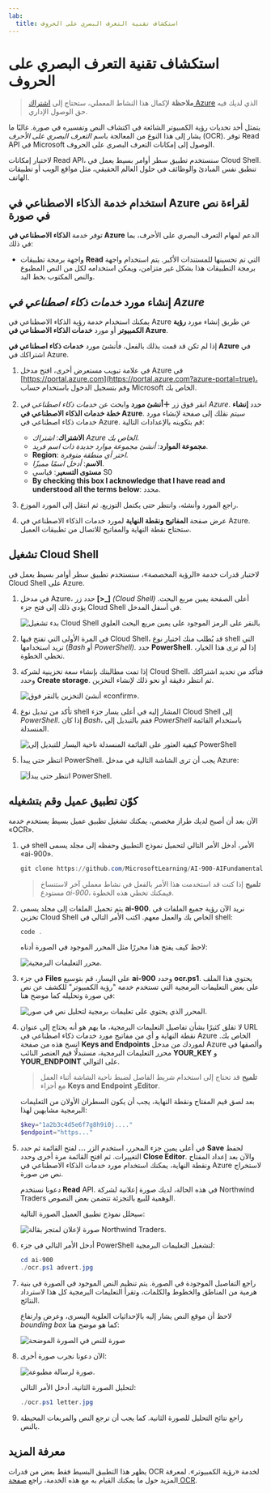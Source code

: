 ```yaml
---
lab:
  title: استكشاف تقنية التعرف البصري على الحروف
---
```


# استكشاف تقنية التعرف البصري على الحروف

> **ملاحظة** لإكمال هذا النشاط المعملي، ستحتاج إلى [اشتراك Azure](https://azure.microsoft.com/free?azure-portal=true) الذي لديك فيه حق الوصول الإداري.

يتمثل أحد تحديات رؤية الكمبيوتر الشائعة في اكتشاف النص وتفسيره في صورة. غالبًا ما يشار إلى هذا النوع من المعالجة باسم *التعرف البصري على الأحرف* (OCR). توفر Read API في Microsoft الوصول إلى إمكانات التعرف البصري على الحروف. 

لاختبار إمكانات Read API، سنستخدم تطبيق سطر أوامر بسيط يعمل في Cloud Shell. تنطبق نفس المبادئ والوظائف في حلول العالم الحقيقي، مثل مواقع الويب أو تطبيقات الهاتف.

## استخدام خدمة الذكاء الاصطناعي في Azure لقراءة نص في صورة

توفر خدمة **الذكاء الاصطناعي في Azure** الدعم لمهام التعرف البصري على الأحرف، بما في ذلك:

- واجهة برمجة تطبيقات **Read** التي تم تحسينها للمستندات الأكبر. يتم استخدام واجهة برمجة التطبيقات هذا بشكل غير متزامن، ويمكن استخدامه لكل من النص المطبوع والنص المكتوب بخط اليد.

## إنشاء مورد *خدمات ذكاء اصطناعي في Azure*

يمكنك استخدام خدمة رؤية الذكاء الاصطناعي في Azure عن طريق إنشاء مورد **رؤية الكمبيوتر** أو مورد **خدمات الذكاء الاصطناعي في Azure**.

إذا لم تكن قد قمت بذلك بالفعل، فأنشئ مورد **خدمات ذكاء اصطناعي في Azure** في اشتراكك في Azure.

1. في علامة تبويب مستعرض أخرى، افتح مدخل Azure في [https://portal.azure.com](https://portal.azure.com?azure-portal=true)، وقم بتسجيل الدخول باستخدام حساب Microsoft الخاص بك.

1. انقر فوق زر **＋أنشئ مورد** وابحث عن *خدمات ذكاء اصطناعي في Azure*. حدد **إنشاء** **خطة خدمات الذكاء الاصطناعي في Azure**. سيتم نقلك إلى صفحة لإنشاء مورد خدمات ذكاء اصطناعي في Azure. قم بتكوينه بالإعدادات التالية:
    - **الاشتراك**: *اشتراك Azure الخاص بك*.
    - **مجموعة الموارد**: *أنشئ مجموعة موارد جديدة ذات اسم فريد*.
    - **Region**: *اختر أي منطقة متوفرة*.
    - **الاسم**: *أدخل اسمًا مميزًا*.
    - **مستوى التسعير**: قياسي S0
    - **By checking this box I acknowledge that I have read and understood all the terms below**: محدد.

1. راجع المورد وأنشئه، وانتظر حتى يكتمل التوزيع. ثم انتقل إلى المورد الموزع.

1. عرض صفحة **المفاتيح ونقطة النهاية** لمورد خدمات الذكاء الاصطناعي في Azure. ستحتاج نقطة النهاية والمفاتيح للاتصال من تطبيقات العميل.

## تشغيل Cloud Shell

لاختبار قدرات خدمة «الرؤية المخصصة»، سنستخدم تطبيق سطر أوامر بسيط يعمل في Cloud Shell على Azure.

1. في مدخل Azure، حدد زر **[>_]** *(Cloud Shell)* أعلى الصفحة يمين مربع البحث. يؤدي ذلك إلى فتح جزء Cloud Shell في أسفل المدخل. 

    ![بدء تشغيل Cloud Shell بالنقر على الرمز الموجود على يمين مربع البحث العلوي](media/read-text-computer-vision/powershell-portal-guide-1.png)

1. في المرة الأولى التي تفتح فيها Cloud Shell، قد يُطلب منك اختيار نوع shell التي تريد استخدامها (*Bash* أو *PowerShell).* حدد **PowerShell**. إذا لم ترى هذا الخيار، تخطي الخطوة.  

1. إذا تمت مطالبتك بإنشاء سعة تخزينية لشركة Cloud Shell، فتأكد من تحديد اشتراكك وحدد **Create storage**. ثم انتظر دقيقة أو نحو ذلك لإنشاء التخزين.

    ![أنشئ التخزين بالنقر فوق «confirm».](media/read-text-computer-vision/powershell-portal-guide-2.png)

1. تأكد من تبديل نوع shell المشار إليه في أعلى يسار جزء Cloud Shell إلى *PowerShell*. إذا كان *Bash*، فقم بالتبديل إلى *PowerShell* باستخدام القائمة المنسدلة.

    ![كيفية العثور على القائمة المنسدلة ناحية اليسار للتبديل إلى PowerShell](media/read-text-computer-vision/powershell-portal-guide-3.png) 

1. انتظر حتى يبدأ PowerShell. يجب أن ترى الشاشة التالية في مدخل Azure:  

    ![انتظر حتى يبدأ PowerShell.](media/read-text-computer-vision/powershell-prompt.png) 

## كوّن تطبيق عميل وقم بتشغيله

الآن بعد أن أصبح لديك طراز مخصص، يمكنك تشغيل تطبيق عميل بسيط يستخدم خدمة «OCR».

1. في shell الأمر، أدخل الأمر التالي لتحميل نموذج التطبيق وحفظه إلى مجلد يسمى «ai-900».

    ```PowerShell
    git clone https://github.com/MicrosoftLearning/AI-900-AIFundamentals ai-900
    ```

    >**تلميح** إذا كنت قد استخدمت هذا الأمر بالفعل في نشاط معملي آخر لاستنساخ مستودع *ai-900*، فيمكنك تخطي هذه الخطوة.

1. يتم تحميل الملفات إلى مجلد يسمى **ai-900**. نريد الآن رؤية جميع الملفات في تخزين Cloud Shell الخاص بك والعمل معهم. اكتب الأمر التالي في shell:

    ```PowerShell
    code .
    ```

    لاحظ كيف يفتح هذا محررًا مثل المحرر الموجود في الصورة أدناه: 

    ![محرر التعليمات البرمجية.](media/read-text-computer-vision/powershell-portal-guide-4.png)

1. في جزء **Files** على اليسار، قم بتوسيع **ai-900** وحدد **ocr.ps1**. يحتوي هذا الملف على بعض التعليمات البرمجية التي تستخدم خدمة "رؤية الكمبيوتر" للكشف عن نص في صورة وتحليله كما موضح هنا:

    ![المحرر الذي يحتوي على تعليمات برمجية لتحليل نص في صور.](media/read-text-computer-vision/ocr-code.png)

1. لا تقلق كثيرًا بشأن تفاصيل التعليمات البرمجية، ما يهم هو أنه يحتاج إلى عنوان URL نقطة النهاية و أي من مفاتيح مورد خدمات ذكاء اصطناعي في Azure الخاص بك. انسخ هذه من صفحة **Keys and Endpoints** لموردك من مدخل Azure وألصقها في محرر التعليمات البرمجية، مستبدلًا قيم العنصر النائب **YOUR_KEY** و **YOUR_ENDPOINT** على التوالي.

    > **تلميح** قد تحتاج إلى استخدام شريط الفاصل لضبط ناحية الشاشة أثناء العمل مع أجزاء **Keys and Endpoint** و**Editor**.

    بعد لصق قيم المفتاح ونقطة النهاية، يجب أن يكون السطران الأولان من التعليمات البرمجية مشابهين لهذا:

    ```PowerShell
    $key="1a2b3c4d5e6f7g8h9i0j...."    
    $endpoint="https..."
    ```

1. في أعلى يمين جزء المحرر، استخدم الزر **...** لفتح القائمة ثم حدد **Save** لحفظ التغييرات. ثم افتح القائمة مرة أخرى وحدد **Close Editor**. والآن بعد إعداد المفتاح ونقطة النهاية، يمكنك استخدام مورد خدمات الذكاء الاصطناعي في Azure لاستخراج نص من صورة.

    دعونا نستخدم **Read** API. في هذه الحالة، لديك صورة إعلانية لشركة Northwind Traders الوهمية للبيع بالتجزئة تتضمن بعض النصوص.

    سيحلل نموذج تطبيق العميل الصورة التالية:

    ![صورة لإعلان لمتجر بقالة Northwind Traders.](media/read-text-computer-vision/advert.jpg)

1. أدخل الأمر التالي في جزء PowerShell لتشغيل التعليمات البرمجية:

    ```PowerShell
    cd ai-900
    ./ocr.ps1 advert.jpg
    ```

1. راجع التفاصيل الموجودة في الصورة. يتم تنظيم النص الموجود في الصورة في بنية هرمية من المناطق والخطوط والكلمات، وتقرأ التعليمات البرمجية كل هذا لاسترداد النتائج.

    لاحظ أن موقع النص يشار إليه بالإحداثيات العلوية اليسرى، وعرض وارتفاع *bounding box* كما هو موضح هنا:

    ![صورة للنص في الصورة الموضحة](media/read-text-computer-vision/lab-05-bounding-boxes.png)

1. الآن دعونا نجرب صورة أخرى:

    ![صورة لرسالة مطبوعة.](media/read-text-computer-vision/letter.jpg)

    لتحليل الصورة الثانية، أدخل الأمر التالي:

    ```PowerShell
    ./ocr.ps1 letter.jpg
    ```

1. راجع نتائج التحليل للصورة الثانية. كما يجب أن ترجع النص والمربعات المحيطة بالنص.

## معرفة المزيد

يظهر هذا التطبيق البسيط فقط بعض من قدرات OCR لخدمة «رؤية الكمبيوتر». لمعرفة المزيد حول ما يمكنك القيام به مع هذه الخدمة، راجع [صفحة OCR](https://docs.microsoft.com/azure/cognitive-services/computer-vision/overview-ocr).
